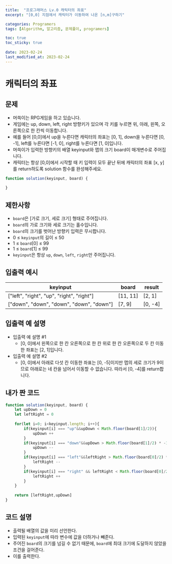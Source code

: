 ```yaml
---
title:  "프로그래머스 Lv.0 캐릭터의 좌표"
excerpt: "[0,0] 지점에서 캐릭터가 이동하여 나온 [n,m]구하기"

categories: Programers
tags: [Algorithm, 알고리즘, 문제풀이, programers]

toc: true
toc_sticky: true
 
date: 2023-02-24
last_modified_at: 2023-02-24
---
```

# 캐릭터의 좌표
## 문제
- 머쓱이는 RPG게임을 하고 있습니다.
- 게임에는 up, down, left, right 방향키가 있으며 각 키를 누르면 위, 아래, 왼쪽, 오른쪽으로 한 칸씩 이동합니다.
- 예를 들어 [0,0]에서 up을 누른다면 캐릭터의 좌표는 [0, 1], down을 누른다면 [0, -1], left를 누른다면 [-1, 0], right를 누른다면 [1, 0]입니다.
- 머쓱이가 입력한 방향키의 배열 keyinput와 맵의 크기 board이 매개변수로 주어집니다.
- 캐릭터는 항상 [0,0]에서 시작할 때 키 입력이 모두 끝난 뒤에 캐릭터의 좌표 [x, y]를 return하도록 solution 함수를 완성해주세요.



```js
function solution(keyinput, board) {
    
}
```


## 제한사항
- `board`은 [가로 크기, 세로 크기] 형태로 주어집니다.
- `board`의 가로 크기와 세로 크기는 홀수입니다.
- `board`의 크기를 벗어난 방향키 입력은 무시합니다.
- 0 ≤ `keyinput`의 길이 ≤ 50
- 1 ≤ `board`[0] ≤ 99
- 1 ≤ `board`[1] ≤ 99
- `keyinput`은 항상 `up`, `down`, `left`, `right`만 주어집니다.

## 입출력 예시

keyinput|board|result
---|---|---
["left", "right", "up", "right", "right"]|[11, 11]|[2, 1]
["down", "down", "down", "down", "down"]|[7, 9]|[0, -4]


## 입출력 예 설명
- 입출력 예 설명 #1
  - [0, 0]에서 왼쪽으로 한 칸 오른쪽으로 한 칸 위로 한 칸 오른쪽으로 두 칸 이동한 좌표는 [2, 1]입니다.
- 입출력 예 설명 #2
  - [0, 0]에서 아래로 다섯 칸 이동한 좌표는 [0, -5]이지만 맵의 세로 크기가 9이므로 아래로는 네 칸을 넘어서 이동할 수 없습니다. 따라서 [0, -4]를 return합니다.


## 내가 짠 코드
```js
function solution(keyinput, board) {
    let upDown = 0
    let leftRight = 0
    
    for(let i=0; i<keyinput.length; i++){
        if(keyinput[i] === "up"&&upDown < Math.floor(board[1]/2)){
            upDown ++
        }        
        if(keyinput[i] === "down"&&upDown > Math.floor(board[1]/2) * -1){
            upDown --   
        }
        if(keyinput[i] === "left"&&leftRight > Math.floor(board[0]/2) * -1){
            leftRight --       
        }
        if(keyinput[i] === "right" && leftRight < Math.floor(board[0]/2)){  
            leftRight ++       
        }
    }
    
    return [leftRight,upDown]
}
```

## 코드 설명
- 출력될 배열의 값을 미리 선언한다.
- 입력된 `keyinput`에 따라 변수에 값을 더하거나 빼준다.
- 주어진 `board`의 크기를 넘길 수 없기 때문에, `board`에 최대 크기에 도달하지 않았을 조건을 걸어준다.
- 이를 출력한다.